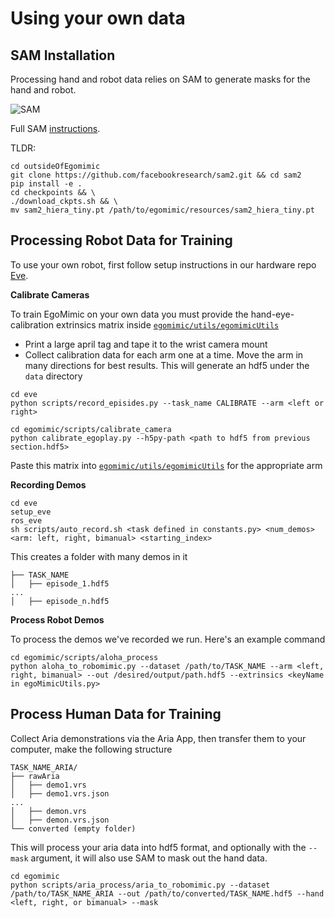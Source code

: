 # Using your own data
## SAM Installation
Processing hand and robot data relies on SAM to generate masks for the hand and robot.

![SAM](./assets/SAM.jpg)

Full SAM [instructions](https://github.com/facebookresearch/segment-anything-2).  

TLDR:
```
cd outsideOfEgomimic
git clone https://github.com/facebookresearch/sam2.git && cd sam2
pip install -e .
cd checkpoints && \
./download_ckpts.sh && \
mv sam2_hiera_tiny.pt /path/to/egomimic/resources/sam2_hiera_tiny.pt
```

## Processing Robot Data for Training
To use your own robot, first follow setup instructions in our hardware repo [Eve](https://github.com/SimarKareer/eve).

**Calibrate Cameras**

To train EgoMimic on your own data you must provide the hand-eye-calibration extrinsics matrix inside [``egomimic/utils/egomimicUtils``](./egomimic/utils/egomimicUtils.py)
- Print a large april tag and tape it to the wrist camera mount
- Collect calibration data for each arm one at a time.  Move the arm in many directions for best results.  This will generate an hdf5 under the `data` directory
```
cd eve
python scripts/record_episides.py --task_name CALIBRATE --arm <left or right>

cd egomimic/scripts/calibrate_camera
python calibrate_egoplay.py --h5py-path <path to hdf5 from previous section.hdf5>
```
Paste this matrix into [``egomimic/utils/egomimicUtils``](./egomimic/utils/egomimicUtils.py) for the appropriate arm

**Recording Demos**

```
cd eve
setup_eve
ros_eve
sh scripts/auto_record.sh <task defined in constants.py> <num_demos> <arm: left, right, bimanual> <starting_index>
```
This creates a folder with many demos in it
```
├── TASK_NAME
│   ├── episode_1.hdf5
...
│   ├── episode_n.hdf5
```

**Process Robot Demos**

To process the demos we've recorded we run.  Here's an example command
```
cd egomimic/scripts/aloha_process
python aloha_to_robomimic.py --dataset /path/to/TASK_NAME --arm <left, right, bimanual> --out /desired/output/path.hdf5 --extrinsics <keyName in egoMimicUtils.py>
```

## Process Human Data for Training
Collect Aria demonstrations via the Aria App, then transfer them to your computer, make the following structure
```
TASK_NAME_ARIA/
├── rawAria
│   ├── demo1.vrs
│   ├── demo1.vrs.json
...
│   ├── demon.vrs
│   ├── demon.vrs.json
└── converted (empty folder)
```

This will process your aria data into hdf5 format, and optionally with the `--mask` argument, it will also use SAM to mask out the hand data.
```
cd egomimic
python scripts/aria_process/aria_to_robomimic.py --dataset /path/to/TASK_NAME_ARIA --out /path/to/converted/TASK_NAME.hdf5 --hand <left, right, or bimanual> --mask
```
